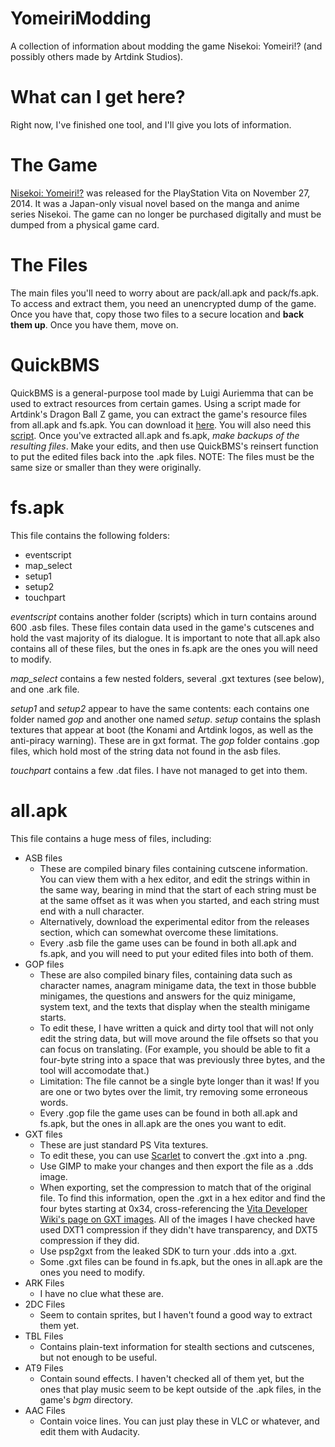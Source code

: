 # YomeiriModding

A collection of information about modding the game Nisekoi: Yomeiri!? (and possibly others made by Artdink Studios).

# What can I get here?

Right now, I've finished one tool, and I'll give you lots of information.

# The Game

[Nisekoi: Yomeiri!?](https://nisekoi.fandom.com/wiki/Nisekoi_Yomeiri!%3F) was released for the PlayStation Vita on November 27, 2014. It was a Japan-only visual novel based on the manga and anime series Nisekoi.
The game can no longer be purchased digitally and must be dumped from a physical game card.

# The Files

The main files you'll need to worry about are pack/all.apk and pack/fs.apk. To access and extract them, you need an unencrypted dump of the game.
Once you have that, copy those two files to a secure location and **back them up**. Once you have them, move on.

# QuickBMS

QuickBMS is a general-purpose tool made by Luigi Auriemma that can be used to extract resources from certain games.
Using a script made for Artdink's Dragon Ball Z game, you can extract the game's resource files from all.apk and fs.apk.
You can download it [here](https://aluigi.altervista.org/quickbms.htm).
You will also need this [script](http://hl.altervista.org/split.php?http://www.aluigi.altervista.org/bms/dragon_ball_z_boz.bms).
Once you've extracted all.apk and fs.apk, *make backups of the resulting files*. Make your edits, and then use QuickBMS's reinsert function to put the edited files back into the .apk files.
NOTE: The files must be the same size or smaller than they were originally.

# fs.apk

This file contains the following folders:
+ eventscript
+ map_select
+ setup1
+ setup2
+ touchpart

*eventscript* contains another folder (scripts) which in turn contains around 600 .asb files. These files contain data used in the game's cutscenes
and hold the vast majority of its dialogue. It is important to note that all.apk also contains all of these files, but the ones in fs.apk are the ones
you will need to modify.

*map_select* contains a few nested folders, several .gxt textures (see below), and one .ark file.

*setup1* and *setup2* appear to have the same contents: each contains one folder named *gop* and another one named *setup*. *setup* contains
the splash textures that appear at boot (the Konami and Artdink logos, as well as the anti-piracy warning). These are in gxt format. The *gop* folder
contains .gop files, which hold most of the string data not found in the asb files.

*touchpart* contains a few .dat files. I have not managed to get into them.

# all.apk

This file contains a huge mess of files, including:
+ ASB files
  - These are compiled binary files containing cutscene information. You can view them with a hex editor, and edit the strings within in the same way, bearing in mind that the
start of each string must be at the same offset as it was when you started, and each string must end with a null character.
  - Alternatively, download the experimental editor from the releases section, which can somewhat overcome these limitations.
  - Every .asb file the game uses can be found in both all.apk and fs.apk, and you will need to put your edited files into both of them.
+ GOP files
  - These are also compiled binary files, containing data such as character names, anagram minigame data, the text in those bubble minigames,
the questions and answers for the quiz minigame, system text, and the texts that display when the stealth minigame starts.
  - To edit these, I have written a quick and dirty
tool that will not only edit the string data, but will move around the file offsets so that you can focus on translating. (For example, you should be able to fit a four-byte
string into a space that was previously three bytes, and the tool will accomodate that.)
  - Limitation: The file cannot be a single byte longer than it was! If you are one or two bytes over the limit, try removing some erroneous words.
  - Every .gop file the game uses can be found in both all.apk and fs.apk, but the ones in all.apk are the ones you want to edit.
+ GXT files
  - These are just standard PS Vita textures.
  - To edit these, you can use [Scarlet](https://github.com/xdanieldzd/Scarlet) to convert the .gxt into a .png.
  - Use GIMP to make your changes and then export the file as a .dds image.
  - When exporting, set the compression to match that of the original file. To find this information, open the .gxt in a hex editor and find the four bytes starting at 0x34, cross-referencing the [Vita Developer Wiki's page on GXT images](https://www.psdevwiki.com/vita/index.php?title=GXT). All of the images I have checked have used DXT1 compression if they didn't have transparency, and DXT5 compression if they did.
  - Use psp2gxt from the leaked SDK to turn your .dds into a .gxt.
  - Some .gxt files can be found in fs.apk, but the ones in all.apk are the ones you need to modify.
+ ARK Files
  - I have no clue what these are.
+ 2DC Files
  - Seem to contain sprites, but I haven't found a good way to extract them yet.
+ TBL Files
  - Contains plain-text information for stealth sections and cutscenes, but not enough to be useful.
+ AT9 Files
  - Contain sound effects. I haven't checked all of them yet, but the ones that play music seem to be kept outside of the .apk files, in the game's *bgm* directory.
+ AAC Files
  - Contain voice lines. You can just play these in VLC or whatever, and edit them with Audacity.
